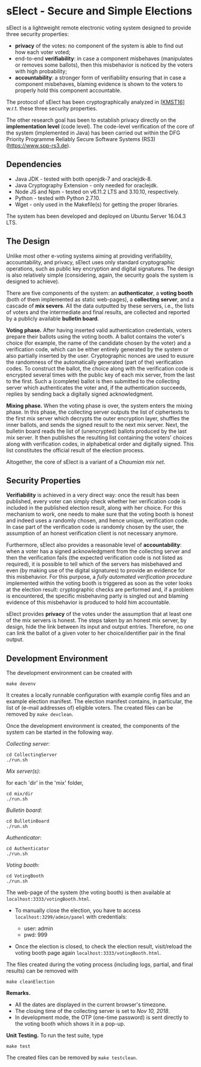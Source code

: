 # sElect - Secure and Simple Elections

sElect is a lightweight remote electronic voting system designed to
provide three security properties:

- **privacy** of the votes: no component of the system is able to find
  out how each voter voted;
- end-to-end **verifiability**: in case a component misbehaves
 (manipulates or removes some ballots), then this misbehavior is noticed
 by the voters with high probability;
- **accountability**: a stronger form of verifiability ensuring that in
 case a component misbehaves, blaming evidence is shown to the voters to
 properly hold this component accountable.

The protocol of sElect has been cryptographically analyzed in
[[KMST16](http://eprint.iacr.org/2016/438)] w.r.t. these three security
properties.

The other research goal has been to establish privacy directly on the
**implementation level** (code level). The code-level verification of
the core of the system (implemented in Java) has been carried out within
the DFG Priority Programme Reliably Secure Software Systems (RS3)
(https://www.spp-rs3.de).


## Dependencies

* Java JDK - tested with both openjdk-7 and oraclejdk-8.
* Java Cryptography Extension - only needed for oraclejdk.
* Node JS and Npm - tested on v6.11.2 LTS and 3.10.10, respectively.
* Python - tested with Python 2.7.10.
* Wget - only used in the Makefile(s) for getting the proper libraries.

The system has been developed and deployed on Ubuntu Server 16.04.3 LTS.


## The Design

Unlike most other e-voting systems aiming at providing verifiability,
accountability, and privacy, sElect uses only standard cryptographic
operations, such as public key encryption and digital signatures. The
design is also relatively simple (considering, again, the security goals
the system is designed to achieve).

There are five components of the system: an **authenticator**, a
**voting booth** (both of them implemented as static web-pages), a
**collecting server**, and a cascade of **mix severs**.  All the data
outputted by these servers, i.e., the lists of voters and the
intermediate and final results, are collected and reported by a publicly
available **bulletin board**.

**Voting phase.** After having inserted valid authentication
credentials, voters prepare their ballots using the voting booth. A
ballot contains the voter's choice (for example, the name of the
candidate chosen by the voter) and a verification code, which can be
either entirely generated by the system or also partially inserted by
the user.  Cryptographic nonces are used to eusure the randomness of the
automatically generated (part of the) verification codes. To construct
the ballot, the choice along with the verification code is encrypted
several times with the public key of each mix server, from the last to
the first.  Such a (complete) ballot is then submitted to the collecting
server which authenticates the voter and, if the authentication
succeeds, replies by sending back a digitally signed acknowledgment.

**Mixing phase.** When the voting phase is over, the system enters the
mixing phase. In this phase, the collecting server outputs the list of
ciphertexts to the first mix server which decrypts the outer encryption
layer, shuffles the inner ballots, and sends the signed result to the
next mix server. Next, the bulletin board reads the list of
(unencrypted) ballots produced by the last mix server. It then publishes
the resulting list containing the voters' choices along with
verification codes, in alphabetical order and digitally signed. This
list constitutes the official result of the election process.

Altogether, the core of sElect is a variant of a _Chaumian mix
net_.


## Security Properties

**Verifiability** is achieved in a very direct way: once the result has
been published, every voter can simply check whether her verification
code is included in the published election result, along with her
choice. For this mechanism to work, one needs to make sure that the
voting booth is honest and indeed uses a randomly chosen, and hence
unique, verification code. In case part of the verification code is
randomly chosen by the user, the assumption of an honest verification
client is not necessary anymore.

Furthermore, sElect also provides a reasonable level of
**accountability**: when a voter has a signed acknowledgment from the
collecting server and then the verification fails (the expected
verification code is not listed as required), it is possible to tell
which of the servers has misbehaved and even (by making use of the
digital signatures) to provide an evidence for this misbehavior.  For
this purpose, a _fully automated verification procedure_ implemented
within the voting booth is triggered as soon as the voter looks at the
election result: cryptographic checks are performed and, if a problem is
encountered, the specific misbehaving party is singled out and blaming
evidence of this misbehavior is produced to hold him accountable.

sElect provides **privacy** of the votes under the assumption that at
least one of the mix servers is honest. The steps taken by an honest mix
server, by design, hide the link between its input and output entries.
Therefore, no one can link the ballot of a given voter to her
choice/identifier pair in the final output.


## Development Environment

The development environment can be created with

```
make devenv
```

It creates a locally runnable configuration with example config files and 
an example election manifest. The election manifest contains, in particular, the
list of (e-mail addresses of) eligible voters. The created files can be removed by 
`make devclean`. 

Once the development environment is created, the components of the system can 
be started in the following way.

*Collecting server*:
```
cd CollectingServer
./run.sh
```

*Mix server(s)*:

for each 'dir' in the 'mix' folder,
```
cd mix/dir
./run.sh
```

*Bulletin board*:
```
cd BulletinBoard
./run.sh
```

*Authenticator*:
```
cd Authenticator
./run.sh
```

*Voting booth*:
```
cd VotingBooth
./run.sh
```

The web-page of the system (the voting booth) is then available at `localhost:3333/votingBooth.html`.

- To manually close the election, you have to access `localhost:3299/admin/panel` with credentials:

	* user: admin
	* pwd: 999


- Once the election is closed, to check the election result, visit/reload the voting booth page again `localhost:3333/votingBooth.html`.


The files created during the voting process (including logs, partial,
and final results) can be removed with
```
make cleanElection
```

**Remarks.**

* All the dates are displayed in the current browser's timezone.
* The closing time of the collecting server is set to _Nov 10, 2018_.
* In development mode, the OTP (one-time password) is sent directly to the voting booth which shows it in a pop-up. 



**Unit Testing.**
To run the test suite, type
```
make test
```
The created files can be removed by `make testclean`.
